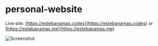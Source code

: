 # personal-website

Live site: [https://estebanamas.codes](https://estebanamas.codes) or [https://estebanamas.me](https://estebanamas.me)

![Screenshot](https://github.com/eban5/personal-website/blob/master/img/screenshot.png)

